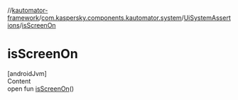 //[kautomator-framework](../../index.md)/[com.kaspersky.components.kautomator.system](../index.md)/[UiSystemAssertions](index.md)/[isScreenOn](is-screen-on.md)



# isScreenOn  
[androidJvm]  
Content  
open fun [isScreenOn](is-screen-on.md)()  



